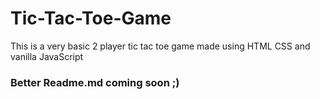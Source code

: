 # Tic-Tac-Toe-Game
This is a very basic 2 player tic tac toe game made using HTML CSS and vanilla JavaScript


### Better Readme.md coming soon ;)
